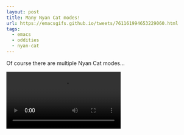 ```yaml
---
layout: post
title: Many Nyan Cat modes!
url: https://emacsgifs.github.io/tweets/761161994653229060.html
tags:
  - emacs
  - oddities
  - nyan-cat
---
```


Of course there are multiple Nyan Cat modes...

<video controls autoplay>
  <source src="/public/videos/761161994653229060.mp4" type="video/mp4">
    Sorry your browser does not support the video tag, maybe time to upgrade?
</video>
